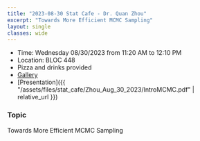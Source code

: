 ```yaml
---
title: "2023-08-30 Stat Cafe - Dr. Quan Zhou"
excerpt: "Towards More Efficient MCMC Sampling"
layout: single
classes: wide
---
```


- Time: Wednesday 08/30/2023 from 11:20 AM to 12:10 PM
- Location: BLOC 448
- Pizza and drinks provided
- [Gallery](/StatCafe/2023-08-30-gallery/)
- [Presentation]({{ "/assets/files/stat_cafe/Zhou_Aug_30_2023/IntroMCMC.pdf" | relative_url }})


### Topic

Towards More Efficient MCMC Sampling

